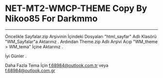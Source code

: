 # NET-MT2-WMCP-THEME Copy By Nikoo85 For Darkmmo
------------------------
Öncelikle Sayfalar.zip Arşivinin İçindeki Dosyaları "html_sayfar" Adlı Klasörü "WM_Sayfalar"a Aktarınız . 
Ardından Theme.zip Adlı Arşivi Acıp "WM_theme > WM_tema" İçine Aktarınız . 

İyi Günler . 

Daha Fazla Tema İçin f.68984@outlook.com.tr veya f.68984@outlook.com.gr
